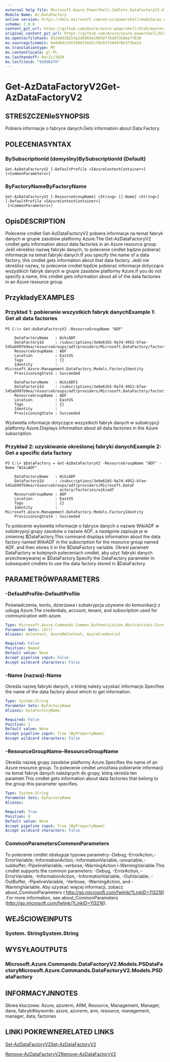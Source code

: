 ```yaml
---
external help file: Microsoft.Azure.PowerShell.Cmdlets.DataFactoryV2.dll-Help.xml
Module Name: Az.DataFactory
online version: https://docs.microsoft.com/en-us/powershell/module/az.datafactory/get-azdatafactoryv2
schema: 2.0.0
content_git_url: https://github.com/Azure/azure-powershell/blob/master/src/DataFactory/DataFactoryV2/help/Get-AzDataFactoryV2.md
original_content_git_url: https://github.com/Azure/azure-powershell/blob/master/src/DataFactory/DataFactoryV2/help/Get-AzDataFactoryV2.md
ms.openlocfilehash: d52ddd20253e2d6969a19b92f7bd973584a7f630
ms.sourcegitcommit: 6a91b4c545350d316d3cf8c62f384478e3f3ba24
ms.translationtype: MT
ms.contentlocale: pl-PL
ms.lasthandoff: 04/21/2020
ms.locfileid: "93896470"
---
```

# <span data-ttu-id="860cf-101">Get-AzDataFactoryV2</span><span class="sxs-lookup"><span data-stu-id="860cf-101">Get-AzDataFactoryV2</span></span>

## <span data-ttu-id="860cf-102">STRESZCZENIe</span><span class="sxs-lookup"><span data-stu-id="860cf-102">SYNOPSIS</span></span>
<span data-ttu-id="860cf-103">Pobiera informacje o fabryce danych.</span><span class="sxs-lookup"><span data-stu-id="860cf-103">Gets information about Data Factory.</span></span>

## <span data-ttu-id="860cf-104">POLECENIA</span><span class="sxs-lookup"><span data-stu-id="860cf-104">SYNTAX</span></span>

### <span data-ttu-id="860cf-105">BySubscriptionId (domyślny)</span><span class="sxs-lookup"><span data-stu-id="860cf-105">BySubscriptionId (Default)</span></span>
```
Get-AzDataFactoryV2 [-DefaultProfile <IAzureContextContainer>] [<CommonParameters>]
```

### <span data-ttu-id="860cf-106">ByFactoryName</span><span class="sxs-lookup"><span data-stu-id="860cf-106">ByFactoryName</span></span>
```
Get-AzDataFactoryV2 [-ResourceGroupName] <String> [[-Name] <String>] [-DefaultProfile <IAzureContextContainer>]
 [<CommonParameters>]
```

## <span data-ttu-id="860cf-107">Opis</span><span class="sxs-lookup"><span data-stu-id="860cf-107">DESCRIPTION</span></span>
<span data-ttu-id="860cf-108">Polecenie cmdlet Get-AzDataFactoryV2 pobiera informacje na temat fabryk danych w grupie zasobów platformy Azure.</span><span class="sxs-lookup"><span data-stu-id="860cf-108">The Get-AzDataFactoryV2 cmdlet gets information about data factories in an Azure resource group.</span></span>
<span data-ttu-id="860cf-109">Jeśli określisz nazwę fabryki danych, to polecenie cmdlet będzie pobierać informacje na temat fabryki danych.</span><span class="sxs-lookup"><span data-stu-id="860cf-109">If you specify the name of a data factory, this cmdlet gets information about that data factory.</span></span>
<span data-ttu-id="860cf-110">Jeśli nie określisz nazwy, to polecenie cmdlet będzie pobierać informacje dotyczące wszystkich fabryk danych w grupie zasobów platformy Azure.</span><span class="sxs-lookup"><span data-stu-id="860cf-110">If you do not specify a name, this cmdlet gets information about all of the data factories in an Azure resource group.</span></span>

## <span data-ttu-id="860cf-111">Przykłady</span><span class="sxs-lookup"><span data-stu-id="860cf-111">EXAMPLES</span></span>

### <span data-ttu-id="860cf-112">Przykład 1: pobieranie wszystkich fabryk danych</span><span class="sxs-lookup"><span data-stu-id="860cf-112">Example 1: Get all data factories</span></span>
```
PS C:\> Get-AzDataFactoryV2 -ResourceGroupName "ADF"

    DataFactoryName   : WikiADF
    DataFactoryId     : /subscriptions/3e8e61b5-9a7d-4952-bfae-545ab997b9ea/resourceGroups/adf/providers/Microsoft.DataFactory/factories/wikiadf
    ResourceGroupName : ADF
    Location          : EastUS
    Tags              : {}
    Identity          : Microsoft.Azure.Management.DataFactory.Models.FactoryIdentity
    ProvisioningState : Succeeded

    DataFactoryName   : WikiADF2
    DataFactoryId     : /subscriptions/3e8e61b5-9a7d-4952-bfae-545ab997b9ea/resourceGroups/adf/providers/Microsoft.DataFactory/factories/wikiadf2
    ResourceGroupName : ADF
    Location          : EastUS
    Tags              : {}
    Identity          :
    ProvisioningState : Succeeded
```

<span data-ttu-id="860cf-113">Wyświetla informacje dotyczące wszystkich fabryk danych w subskrypcji platformy Azure.</span><span class="sxs-lookup"><span data-stu-id="860cf-113">Displays information about all data factories in the Azure subscription.</span></span>

### <span data-ttu-id="860cf-114">Przykład 2: uzyskiwanie określonej fabryki danych</span><span class="sxs-lookup"><span data-stu-id="860cf-114">Example 2: Get a specific data factory</span></span>
```
PS C:\> $DataFactory = Get-AzDataFactoryV2 -ResourceGroupName "ADF" -Name "WikiADF"

    DataFactoryName   : WikiADF
    DataFactoryId     : /subscriptions/3e8e61b5-9a7d-4952-bfae-545ab997b9ea/resourceGroups/adf/providers/Microsoft.DataF
                        actory/factories/wikiadf
    ResourceGroupName : ADF
    Location          : EastUS
    Tags              : {}
    Identity          : Microsoft.Azure.Management.DataFactory.Models.FactoryIdentity
    ProvisioningState : Succeeded
```

<span data-ttu-id="860cf-115">To polecenie wyświetla informacje o fabryce danych o nazwie WikiADF w subskrypcji grupy zasobów o nazwie ADF, a następnie zapisuje je w zmiennej $DataFactory.</span><span class="sxs-lookup"><span data-stu-id="860cf-115">This command displays information about the data factory named WikiADF in the subscription for the resource group named ADF, and then stores it in the $DataFactory variable.</span></span>
<span data-ttu-id="860cf-116">Określ parametr DataFactory w kolejnych poleceniach cmdlet, aby użyć fabryki danych przechowywanej w $DataFactory.</span><span class="sxs-lookup"><span data-stu-id="860cf-116">Specify the DataFactory parameter in subsequent cmdlets to use the data factory stored in $DataFactory.</span></span>

## <span data-ttu-id="860cf-117">PARAMETRÓW</span><span class="sxs-lookup"><span data-stu-id="860cf-117">PARAMETERS</span></span>

### <span data-ttu-id="860cf-118">-DefaultProfile</span><span class="sxs-lookup"><span data-stu-id="860cf-118">-DefaultProfile</span></span>
<span data-ttu-id="860cf-119">Poświadczenia, konto, dzierżawa i subskrypcja używane do komunikacji z usługą Azure.</span><span class="sxs-lookup"><span data-stu-id="860cf-119">The credentials, account, tenant, and subscription used for communication with azure.</span></span>

```yaml
Type: Microsoft.Azure.Commands.Common.Authentication.Abstractions.Core.IAzureContextContainer
Parameter Sets: (All)
Aliases: AzContext, AzureRmContext, AzureCredential

Required: False
Position: Named
Default value: None
Accept pipeline input: False
Accept wildcard characters: False
```

### <span data-ttu-id="860cf-120">-Name (nazwa)</span><span class="sxs-lookup"><span data-stu-id="860cf-120">-Name</span></span>
<span data-ttu-id="860cf-121">Określa nazwę fabryki danych, o której należy uzyskać informacje.</span><span class="sxs-lookup"><span data-stu-id="860cf-121">Specifies the name of the data factory about which to get information.</span></span>

```yaml
Type: System.String
Parameter Sets: ByFactoryName
Aliases: DataFactoryName

Required: False
Position: 1
Default value: None
Accept pipeline input: True (ByPropertyName)
Accept wildcard characters: False
```

### <span data-ttu-id="860cf-122">-ResourceGroupName</span><span class="sxs-lookup"><span data-stu-id="860cf-122">-ResourceGroupName</span></span>
<span data-ttu-id="860cf-123">Określa nazwę grupy zasobów platformy Azure.</span><span class="sxs-lookup"><span data-stu-id="860cf-123">Specifies the name of an Azure resource group.</span></span>
<span data-ttu-id="860cf-124">To polecenie cmdlet umożliwia pobieranie informacji na temat fabryk danych należących do grupy, którą określa ten parametr.</span><span class="sxs-lookup"><span data-stu-id="860cf-124">This cmdlet gets information about data factories that belong to the group this parameter specifies.</span></span>

```yaml
Type: System.String
Parameter Sets: ByFactoryName
Aliases:

Required: True
Position: 0
Default value: None
Accept pipeline input: True (ByPropertyName)
Accept wildcard characters: False
```

### <span data-ttu-id="860cf-125">CommonParameters</span><span class="sxs-lookup"><span data-stu-id="860cf-125">CommonParameters</span></span>
<span data-ttu-id="860cf-126">To polecenie cmdlet obsługuje typowe parametry:-Debug,-ErrorAction,-ErrorVariable,-InformationAction,-InformationVariable,-unvariable,-subbuffer,-PipelineVariable,-verbose,-WarningAction i-WarningVariable.</span><span class="sxs-lookup"><span data-stu-id="860cf-126">This cmdlet supports the common parameters: -Debug, -ErrorAction, -ErrorVariable, -InformationAction, -InformationVariable, -OutVariable, -OutBuffer, -PipelineVariable, -Verbose, -WarningAction, and -WarningVariable.</span></span> <span data-ttu-id="860cf-127">Aby uzyskać więcej informacji, zobacz about_CommonParameters ( http://go.microsoft.com/fwlink/?LinkID=113216) .</span><span class="sxs-lookup"><span data-stu-id="860cf-127">For more information, see about_CommonParameters (http://go.microsoft.com/fwlink/?LinkID=113216).</span></span>

## <span data-ttu-id="860cf-128">WEJŚCIOWE</span><span class="sxs-lookup"><span data-stu-id="860cf-128">INPUTS</span></span>

### <span data-ttu-id="860cf-129">System. String</span><span class="sxs-lookup"><span data-stu-id="860cf-129">System.String</span></span>

## <span data-ttu-id="860cf-130">WYSYŁA</span><span class="sxs-lookup"><span data-stu-id="860cf-130">OUTPUTS</span></span>

### <span data-ttu-id="860cf-131">Microsoft.Azure.Commands.DataFactoryV2.Models.PSDataFactory</span><span class="sxs-lookup"><span data-stu-id="860cf-131">Microsoft.Azure.Commands.DataFactoryV2.Models.PSDataFactory</span></span>

## <span data-ttu-id="860cf-132">INFORMACYJN</span><span class="sxs-lookup"><span data-stu-id="860cf-132">NOTES</span></span>
<span data-ttu-id="860cf-133">Słowa kluczowe: Azure, azurerm, ARM, Resource, Management, Manager, dane, fabryki</span><span class="sxs-lookup"><span data-stu-id="860cf-133">Keywords: azure, azurerm, arm, resource, management, manager, data, factories</span></span>

## <span data-ttu-id="860cf-134">LINKI POKREWNE</span><span class="sxs-lookup"><span data-stu-id="860cf-134">RELATED LINKS</span></span>

[<span data-ttu-id="860cf-135">Set-AzDataFactoryV2</span><span class="sxs-lookup"><span data-stu-id="860cf-135">Set-AzDataFactoryV2</span></span>]()

[<span data-ttu-id="860cf-136">Remove-AzDataFactoryV2</span><span class="sxs-lookup"><span data-stu-id="860cf-136">Remove-AzDataFactoryV2</span></span>]()

